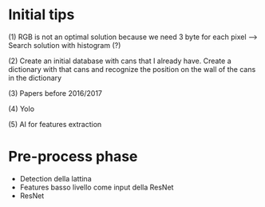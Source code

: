 # Initial tips

(1) RGB is not an optimal solution because we need 3 byte for each pixel —> Search solution with histogram (?)

(2) Create an initial database with cans that I already have. Create a dictionary with that cans and recognize the position on the wall of the cans in the dictionary

(3) Papers before 2016/2017

(4) Yolo

(5) AI for features extraction

# Pre-process phase
- Detection della lattina
- Features basso livello come input della ResNet
- ResNet